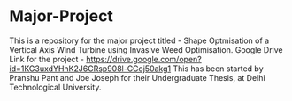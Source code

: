 # Major-Project
This is a repository for the major project titled - Shape Optmisation of a Vertical Axis Wind Turbine using Invasive Weed Optimisation.
Google Drive Link for the project - https://drive.google.com/open?id=1KG3uxdYHhK2J6CRsp908l-CCoj50akg1
This has been started by Pranshu Pant and Joe Joseph for their Undergraduate Thesis, at Delhi Technological University.
